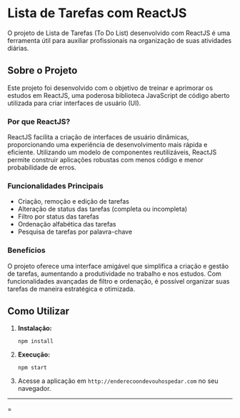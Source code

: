 

# Lista de Tarefas com ReactJS

O projeto de Lista de Tarefas (To Do List) desenvolvido com ReactJS é uma ferramenta útil para auxiliar profissionais na organização de suas atividades diárias.

## Sobre o Projeto

Este projeto foi desenvolvido com o objetivo de treinar e aprimorar os estudos em ReactJS, uma poderosa biblioteca JavaScript de código aberto utilizada para criar interfaces de usuário (UI).

### Por que ReactJS?

ReactJS facilita a criação de interfaces de usuário dinâmicas, proporcionando uma experiência de desenvolvimento mais rápida e eficiente. Utilizando um modelo de componentes reutilizáveis, ReactJS permite construir aplicações robustas com menos código e menor probabilidade de erros.

### Funcionalidades Principais

- Criação, remoção e edição de tarefas
- Alteração de status das tarefas (completa ou incompleta)
- Filtro por status das tarefas
- Ordenação alfabética das tarefas
- Pesquisa de tarefas por palavra-chave

### Benefícios

O projeto oferece uma interface amigável que simplifica a criação e gestão de tarefas, aumentando a produtividade no trabalho e nos estudos. Com funcionalidades avançadas de filtro e ordenação, é possível organizar suas tarefas de maneira estratégica e otimizada.

## Como Utilizar

1. **Instalação:**
   ```
   npm install
   ```

2. **Execução:**
   ```
   npm start
   ```

3. Acesse a aplicação em `http://enderecoondevouhospedar.com` no seu navegador.

---

=